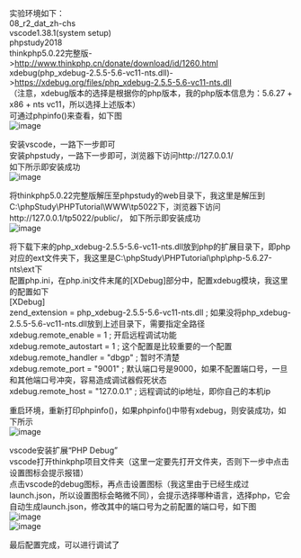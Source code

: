 实验环境如下：  
08_r2_dat_zh-chs  
vscode1.38.1(system setup)  
phpstudy2018  
thinkphp5.0.22完整版->http://www.thinkphp.cn/donate/download/id/1260.html  
xdebug(php_xdebug-2.5.5-5.6-vc11-nts.dll)->https://xdebug.org/files/php_xdebug-2.5.5-5.6-vc11-nts.dll  
（注意，xdebug版本的选择是根据你的php版本，我的php版本信息为：5.6.27 + x86 + nts vc11，所以选择上述版本）  
可通过phpinfo()来查看，如下图  
![image](https://github.com/xuxuedong/YBDTBlog_Security/blob/master/2019_09_24_vscode%2Bxdebug%E8%B0%83%E8%AF%95php/0.png)

安装vscode，一路下一步即可  
安装phpstudy，一路下一步即可，浏览器下访问http://127.0.0.1/  
如下所示即安装成功  
![image](https://github.com/xuxuedong/YBDTBlog_Security/blob/master/2019_09_24_vscode%2Bxdebug%E8%B0%83%E8%AF%95php/1.png)

将thinkphp5.0.22完整版解压至phpstudy的web目录下，我这里是解压到C:\phpStudy\PHPTutorial\WWW\tp5022下，浏览器下访问http://127.0.0.1/tp5022/public/， 如下所示即安装成功  
![image](https://github.com/xuxuedong/YBDTBlog_Security/blob/master/2019_09_24_vscode%2Bxdebug%E8%B0%83%E8%AF%95php/2.png)

将下载下来的php_xdebug-2.5.5-5.6-vc11-nts.dll放到php的扩展目录下，即php对应的ext文件夹下，我这里是C:\phpStudy\PHPTutorial\php\php-5.6.27-nts\ext下  
配置php.ini，在php.ini文件末尾的[XDebug]部分中，配置xdebug模块，我这里的配置如下  
[XDebug]  
zend_extension = php_xdebug-2.5.5-5.6-vc11-nts.dll ; 如果没将php_xdebug-2.5.5-5.6-vc11-nts.dll放到上述目录下，需要指定全路径  
xdebug.remote_enable = 1 ; 开启远程调试功能  
xdebug.remote_autostart = 1 ; 这个配置是比较重要的一个配置  
xdebug.remote_handler = "dbgp" ; 暂时不清楚  
xdebug.remote_port = "9001" ; 默认端口号是9000，如果不配置端口号，一旦和其他端口号冲突，容易造成调试器假死状态  
xdebug.remote_host = "127.0.0.1" ; 远程调试的ip地址，即你自己的本机ip

重启环境，重新打印phpinfo()，如果phpinfo()中带有xdebug，则安装成功，如下所示  
![image](https://github.com/xuxuedong/YBDTBlog_Security/blob/master/2019_09_24_vscode%2Bxdebug%E8%B0%83%E8%AF%95php/3.png)

vscode安装扩展“PHP Debug”  
vscode打开thinkphp项目文件夹（这里一定要先打开文件夹，否则下一步中点击设置图标会提示报错）  
点击vscode的debug图标，再点击设置图标（我这里由于已经生成过launch.json，所以设置图标会略微不同），会提示选择哪种语言，选择php，它会自动生成launch.json，修改其中的端口号为之前配置的端口号，如下图  
![image](https://github.com/xuxuedong/YBDTBlog_Security/blob/master/2019_09_24_vscode%2Bxdebug%E8%B0%83%E8%AF%95php/4.png)  
![image](https://github.com/xuxuedong/YBDTBlog_Security/blob/master/2019_09_24_vscode%2Bxdebug%E8%B0%83%E8%AF%95php/5.png)

最后配置完成，可以进行调试了
